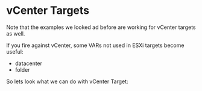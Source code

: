 # vCenter Targets
Note that the examples we looked ad before are working for vCenter targets as well.

If you fire against vCenter, some VARs not used in ESXi targets become useful:
* datacenter
* folder

So lets look what we can do with vCenter Target:


<!--stackedit_data:
eyJoaXN0b3J5IjpbLTIwMjM2MjgzMDZdfQ==
-->